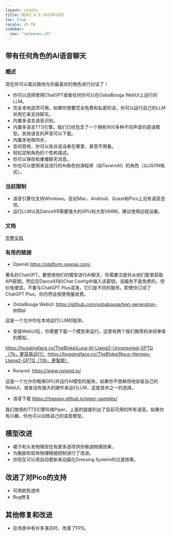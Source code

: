 ```yaml
---
layout: single
title: 版本1.4.9 2023年10月
toc: true
locale: zh-TW
sidebar:
  nav: "releases-zh"
---
```

## 带有任何角色的AI语音聊天
### 概述
现在你可以面对面地与你最喜欢的角色进行对话了！
* 你可以选择使用ChatGPT或者任何你可以在OobaBooga WebUI上运行的LLM。
* 完全本地选项可用。如果你想要完全免费和私密的话，你可以运行自己的LLM并用它来支持聊天。
* 内置多语言语音识别。
* 内置多语言TTS引擎。我们已经包含了一个拥有900多种不同声音的英语模型。其他语言的声音可以下载。
* 内置本地唇同步。
* 空间音频，你可以告诉说话者在哪里，甚至不用看。
* 轻松定制角色的个性和描述。
* 你可以保存和重播聊天消息。
* 你也可以使用来自流行的AI角色扮演程序（如TavernAI）的角色（以JSON格式）。

### 当前限制
* 语音引擎仅支持Windows。目前Mac、Android、Quest和Pico上没有语音选项。
* 运行LLM以及DanceXR需要强大的GPU和大型VARM。建议使用远程设置。

### 文档
[完整文档](../ai_chat)

### 有用的链接

* OpenAI https://platform.openai.com/

著名的ChatGPT。要使用他们的模型进行AI聊天，你需要注册并从他们那里获取API密钥。然后在DanceXR的Chat Config中输入该密钥。该服务不是免费的，但价格便宜。不要与ChatGPT Plus混淆，它们是不同的服务。即使你订阅了ChatGPT Plus，你仍然会按使用量收费。

* OobaBooga WebUI: https://github.com/oobabooga/text-generation-webui

这是一个允许你在本地运行LLM的程序。

* 安装WebUI后，你需要下载一个模型来运行。这里有两个我们推荐的未经审查的模型。

https://huggingface.co/TheBloke/Luna-AI-Llama2-Uncensored-GPTQ（7b，更容易运行）
https://huggingface.co/TheBloke/Nous-Hermes-Llama2-GPTQ（13b，更智能）

* Runpod: https://www.runpod.io/

这是一个允许你租用GPU并运行AI模型的服务。如果你不想麻烦地安装自己的WebUI，或者没有强大的硬件来运行LLM，这是其中之一的选择。

* 语音下载 https://rhasspy.github.io/piper-samples/

我们使用的TTS引擎叫做Piper。上面的链接列出了目前可用的所有语音。如果你有兴趣，你也可以训练自己的语音模型。

## 模型改进
* 裙子和头发物理现在有更多选项供你微调物理效果。
* 为胸部和软体物理精细控制进行了改进。
* 你现在可以用自动更新来动画化Dressing System的过渡效果。

## 改进了对Pico的支持
* 可用颜色透传
* Bug修复

## 其他修复和改进
* 在场景中有许多演员时，改善了FPS。